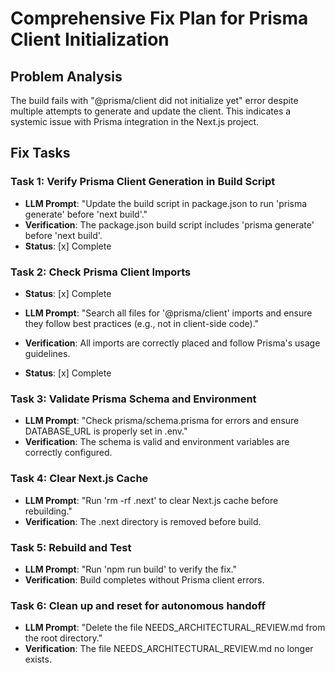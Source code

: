 # Comprehensive Fix Plan for Prisma Client Initialization

## Problem Analysis
The build fails with "@prisma/client did not initialize yet" error despite multiple attempts to generate and update the client. This indicates a systemic issue with Prisma integration in the Next.js project.

## Fix Tasks

### Task 1: Verify Prisma Client Generation in Build Script
- **LLM Prompt**: "Update the build script in package.json to run 'prisma generate' before 'next build'."
- **Verification**: The package.json build script includes 'prisma generate' before 'next build'.
- **Status**: [x] Complete

### Task 2: Check Prisma Client Imports
- **Status**: [x] Complete
- **LLM Prompt**: "Search all files for '@prisma/client' imports and ensure they follow best practices (e.g., not in client-side code)."
- **Verification**: All imports are correctly placed and follow Prisma's usage guidelines.

- **Status**: [x] Complete
### Task 3: Validate Prisma Schema and Environment
- **LLM Prompt**: "Check prisma/schema.prisma for errors and ensure DATABASE_URL is properly set in .env."
- **Verification**: The schema is valid and environment variables are correctly configured.

### Task 4: Clear Next.js Cache
- **LLM Prompt**: "Run 'rm -rf .next' to clear Next.js cache before rebuilding."
- **Verification**: The .next directory is removed before build.

### Task 5: Rebuild and Test
- **LLM Prompt**: "Run 'npm run build' to verify the fix."
- **Verification**: Build completes without Prisma client errors.

### Task 6: Clean up and reset for autonomous handoff
- **LLM Prompt**: "Delete the file NEEDS_ARCHITECTURAL_REVIEW.md from the root directory."
- **Verification**: The file NEEDS_ARCHITECTURAL_REVIEW.md no longer exists.